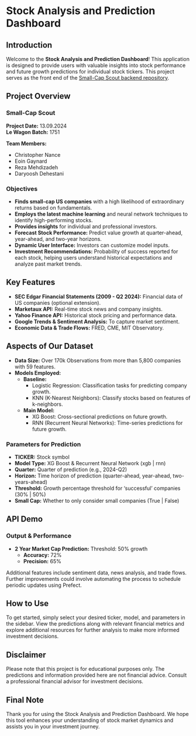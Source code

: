 # Stock Analysis and Prediction Dashboard

## Introduction

Welcome to the **Stock Analysis and Prediction Dashboard**! This application is designed to provide users with valuable insights into stock performance and future growth predictions for individual stock tickers. This project serves as the front end of the [Small-Cap Scout backend repository](https://github.com/cnance09/Small-Cap-Scout).

## Project Overview

### Small-Cap Scout

**Project Date:** 13.09.2024  
**Le Wagon Batch:** 1751  

**Team Members:**  
- Christopher Nance  
- Eoin Gaynard  
- Reza Mehdizadeh  
- Daryoosh Dehestani  

### Objectives

- **Finds small-cap US companies** with a high likelihood of extraordinary returns based on fundamentals.
- **Employs the latest machine learning** and neural network techniques to identify high-performing stocks.
- **Provides insights** for individual and professional investors.
- **Forecast Stock Performance:** Predict value growth at quarter-ahead, year-ahead, and two-year horizons.
- **Dynamic User Interface:** Investors can customize model inputs.
- **Investment Recommendations:** Probability of success reported for each stock, helping users understand historical expectations and analyze past market trends.

## Key Features

- **SEC Edgar Financial Statements (2009 - Q2 2024):** Financial data of US companies (optional extension).
- **Marketaux API:** Real-time stock news and company insights.
- **Yahoo Finance API:** Historical stock pricing and performance data.
- **Google Trends & Sentiment Analysis:** To capture market sentiment.
- **Economic Data & Trade Flows:** FRED, CME, MIT Observatory.

## Aspects of Our Dataset

- **Data Size:** Over 170k Observations from more than 5,800 companies with 59 features.
- **Models Employed:**
  - **Baseline:**
    - Logistic Regression: Classification tasks for predicting company growth.
    - KNN (K-Nearest Neighbors): Classify stocks based on features of k-neighbors.
  - **Main Model:**
    - XG Boost: Cross-sectional predictions on future growth.
    - RNN (Recurrent Neural Networks): Time-series predictions for future growth.

### Parameters for Prediction

- **TICKER:** Stock symbol
- **Model Type:** XG Boost & Recurrent Neural Network (xgb | rnn)
- **Quarter:** Quarter of prediction (e.g., 2024-Q2)
- **Horizon:** Time horizon of prediction (quarter-ahead, year-ahead, two-years-ahead)
- **Threshold:** Growth percentage threshold for ‘successful’ companies (30% | 50%)
- **Small Cap:** Whether to only consider small companies (True | False)

## API Demo

### Output & Performance

- **2 Year Market Cap Prediction:** Threshold: 50% growth
  - **Accuracy:** 72%
  - **Precision:** 65%
  
Additional features include sentiment data, news analysis, and trade flows. Further improvements could involve automating the process to schedule periodic updates using Prefect.

## How to Use

To get started, simply select your desired ticker, model, and parameters in the sidebar. View the predictions along with relevant financial metrics and explore additional resources for further analysis to make more informed investment decisions.

## Disclaimer

Please note that this project is for educational purposes only. The predictions and information provided here are not financial advice. Consult a professional financial advisor for investment decisions.

## Final Note

Thank you for using the Stock Analysis and Prediction Dashboard. We hope this tool enhances your understanding of stock market dynamics and assists you in your investment journey.
